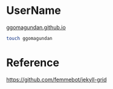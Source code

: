 # UserName

[ggomagundan.github.io](ggomagundan.github.io)


```sh
touch ggomagundan
```

Reference
=========================
https://github.com/femmebot/jekyll-grid

